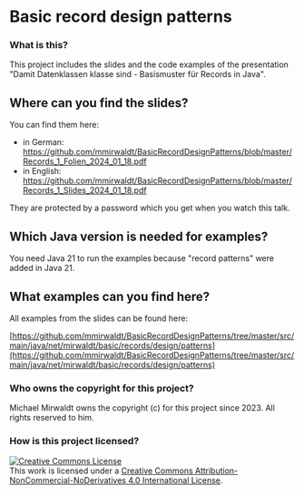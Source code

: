 # Basic record design patterns

### What is this?

This project includes the slides and the code examples of the presentation "Damit Datenklassen klasse sind -
Basismuster für Records in Java".

## Where can you find the slides?

You can find them here:

* in German: https://github.com/mmirwaldt/BasicRecordDesignPatterns/blob/master/Records_1_Folien_2024_01_18.pdf
* in English: https://github.com/mmirwaldt/BasicRecordDesignPatterns/blob/master/Records_1_Slides_2024_01_18.pdf

They are protected by a password which you get when you watch this talk.

## Which Java version is needed for examples?

You need Java 21 to run the examples because "record patterns" were added in Java 21.

## What examples can you find here?

All examples from the slides can be found here:      

[https://github.com/mmirwaldt/BasicRecordDesignPatterns/tree/master/src/main/java/net/mirwaldt/basic/records/design/patterns](https://github.com/mmirwaldt/BasicRecordDesignPatterns/tree/master/src/main/java/net/mirwaldt/basic/records/design/patterns)

### Who owns the copyright for this project?

Michael Mirwaldt owns the copyright (c) for this project since 2023. All rights reserved to him.

### How is this project licensed?

<a rel="license" href="http://creativecommons.org/licenses/by-nc-nd/4.0/"><img alt="Creative Commons License" style="border-width:0" src="https://i.creativecommons.org/l/by-nc-nd/4.0/88x31.png" /></a><br />
This work is licensed under a <a rel="license" href="http://creativecommons.org/licenses/by-nc-nd/4.0/">Creative Commons
Attribution-NonCommercial-NoDerivatives 4.0 International License</a>.
